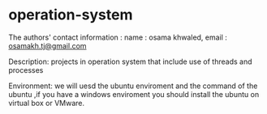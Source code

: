 # operation-system
The authors' contact information : 
	name : osama khwaled,
	email  : osamakh.tj@gmail.com

Description:
projects in operation system that include use of threads and processes

Environment:
	we will uesd the ubuntu enviroment and the command of the ubuntu ,if you have a windows enviroment 
	you should install the ubuntu on virtual box or VMware.

